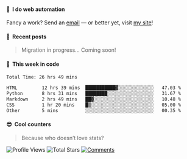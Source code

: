#### 💼 &nbsp;I do web automation

Fancy a work? Send an [email][email-url] — or better yet, visit [my site][website-url]!

#### 📰 &nbsp;Recent posts

> Migration in progress... Coming soon!

<!-- BLOG-POST-LIST:START -->

<!-- BLOG-POST-LIST:END -->

#### 📆 &nbsp;This week in code

<!--START_SECTION:waka-->

```bash
Total Time: 26 hrs 49 mins

HTML         12 hrs 39 mins  ███████████▓░░░░░░░░░░░░░   47.03 %
Python       8 hrs 31 mins   ████████░░░░░░░░░░░░░░░░░   31.67 %
Markdown     2 hrs 49 mins   ██▓░░░░░░░░░░░░░░░░░░░░░░   10.48 %
CSS          1 hr 20 mins    █▒░░░░░░░░░░░░░░░░░░░░░░░   05.00 %
Other        5 mins          ░░░░░░░░░░░░░░░░░░░░░░░░░   00.35 %
```

<!--END_SECTION:waka-->

#### 😎 &nbsp;Cool counters

> Because who doesn’t love stats?

![Profile Views][view-shield]
![Total Stars][stars-shield]
[![Comments][comments-shield]][comments-url]

<!-- LINKS & IMAGES -->
[email-shield]: https://img.shields.io/badge/send_email-black?style=for-the-badge&logo=gmail&logoColor=black&labelColor=white
[email-url]: mailto:pradhana.odhy@gmail.com
[website-shield]: https://img.shields.io/badge/my_website-black?style=for-the-badge&logo=hugo&logoColor=black&labelColor=white
[website-url]: https://odhyp.com
[view-shield]: https://komarev.com/ghpvc/?username=odhyp&color=34d399&style=for-the-badge&abbreviated=true
[stars-shield]: https://img.shields.io/github/stars/odhyp?style=for-the-badge&label=total%20stars&color=34d399
[comments-shield]: https://img.shields.io/github/discussions/odhyp/odhyp?style=for-the-badge&label=comments&color=34d399
[comments-url]: https://odhyp.com/
